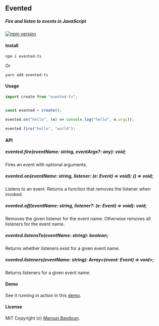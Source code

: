 ## Evented
##### Fire and listen to events in JavaScript

[![npm version](https://badge.fury.io/js/evented-ts.svg)](https://badge.fury.io/js/evented-ts)

#### Install

```shell
npm i evented-ts
```
Or

```shell
yarn add evented-ts
```

#### Usage
```typescript
import create from "evented-ts";


const evented = create();

evented.on("hello", (e) => console.log("hello", e.args));
            
evented.fire("hello", "world");
```

#### API

##### evented.fire(eventName: string, eventArgs?: any): void;

Fires an event with optional arguments.

##### evented.on(eventName: string, listener: (e: Event) => void): () => void;

Listens to an event. Returns a function that removes the listener when invoked.

##### evented.off(eventName: string, listener?: (e: Event) => void): void;

Removes the given listener for the event name. Otherwise removes all listeners for the event name.

##### evented.listensTo(eventName: string): boolean;

Returns whether listeners exist for a given event name.

##### evented.listeners(eventName: string): Array<(event: Event<T>) => void>;

Returns listeners for a given event name.


#### Demo

See it running in action in this [demo](https://dev.maroun-baydoun.com/evented/#demo).


#### License
MIT
Copyright (c) [Maroun Baydoun](https://maroun-baydoun.com/).
